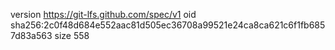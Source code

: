 version https://git-lfs.github.com/spec/v1
oid sha256:2c0f48d684e552aac81d505ec36708a99521e24ca8ca621c6f1fb6857d83a563
size 558
